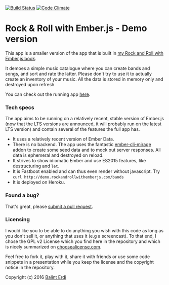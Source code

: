 [![Build Status](https://travis-ci.org/balinterdi/rarwe-demo.svg?branch=master)](https://travis-ci.org/balinterdi/rarwe-demo)
[![Code Climate](https://codeclimate.com/github/balinterdi/rarwe-demo/badges/gpa.svg)](https://codeclimate.com/github/balinterdi/rarwe-demo)

Rock & Roll with Ember.js - Demo version
========================================

This app is a smaller version of the app that is built in [my Rock and Roll with Ember.js book][1].

It demoes a simple music catalogue where you can create bands and songs, and
sort and rate the latter. Please don't try to use it to actually create an
inventory of your music. All the data is stored in memory only and destroyed
upon refresh.

You can check out the running app [here][2].

### Tech specs

The app aims to be running on a relatively recent, stable version of Ember.js (now
that the LTS versions are announced, it will probably run on the latest LTS
version) and contain several of the features the full app has.

* It uses a relatively recent version of Ember Data.
* There is no backend. The app uses the fantastic [ember-cli-mirage][3] addon to
  create some seed data and to mock out server responses. All data is ephemeral
  and destroyed on reload.
* It strives to show idiomatic Ember and use ES2015 features, like
  destructuring and `let`.
* It is Fastboot enabled and can thus even render without javascript. Try `curl http://demo.rockandrollwithemberjs.com/bands`
* It is deployed on Heroku.

### Found a bug?

That's great, please [submit a pull request][5].

### Licensing

I would like you to be able to do anything you wish with this code as long as
you don't sell it, or anything that uses it (e.g a screencast). To that end, I
chose the GPL v2 License which you find here in the repository and which is
nicely summarized on [choosealicense.com](http://choosealicense.com/licenses/).

Feel free to fork it, play with it, share it with friends or use some code
snippets in a presentation while you keep the license and the copyright notice
in the repository.

Copyright (c) 2016 [Balint Erdi](http://balinterdi.com)

[1]: http://rockandrollwithemberjs.com
[2]: http://demo.rockandrollwithemberjs.com
[3]: http://www.ember-cli-mirage.com/
[4]: https://www.pagefronthq.com/
[5]: https://github.com/balinterdi/rarwe-demo/pulls
